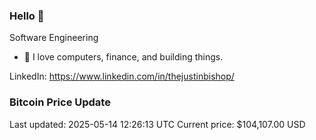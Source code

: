 ### Hello 🤙  

Software Engineering

- 🔭 I love computers, finance, and building things.
  
LinkedIn: https://www.linkedin.com/in/thejustinbishop/  


















































































### Bitcoin Price Update
Last updated: 2025-05-14 12:26:13 UTC
Current price: $104,107.00 USD
